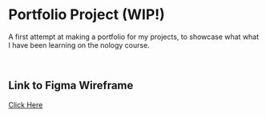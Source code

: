 # Portfolio Project (WIP!)

A first attempt at making a portfolio for my projects, to showcase what what I have been
learning on the nology course.

<br>


## Link to Figma Wireframe

[Click Here](https://www.figma.com/file/vYwXIRvtlCjtj4RhAKEIMW/Porfolio-Ideas?node-id=0%3A1)
